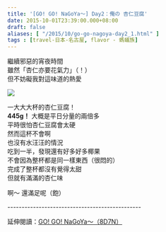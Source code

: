 ```yaml
---
title: '[GO! GO! NaGoYa～] Day2：俺の 杏仁豆腐'
date: 2015-10-01T23:39:00.000+08:00
draft: false
aliases: [ "/2015/10/go-go-nagoya-day2_1.html" ]
tags : [travel-日本-名古屋, flavor - 螞蟻族]
---
```


繼續邪惡的宵夜時間  
雖然「杏仁亦要花氣力」（！）  
但不妨礙我對這味道的熱愛  

![](/images/nagoya2e.jpg)

一大大大杯的杏仁豆腐！  
**445g！** 大概是平日分量的兩倍多  
平時很怕杏仁豆腐會太硬  
然而這杯不會啊  
也沒有水汪汪的情況  
吃到一半，發現還有好多好多椰果  
不會因為整杯都是同一樣東西（很悶的）  
完成了整杯都沒有覺得太甜  
但就有滿滿的杏仁味  
  
啊～ 還滿足呢（飽）  
  
\-----------------------------------------------  
  
延伸閱讀：[GO! GO! NaGoYa～（8D7N）](https://hidie.net/nagoya8d7n/)
